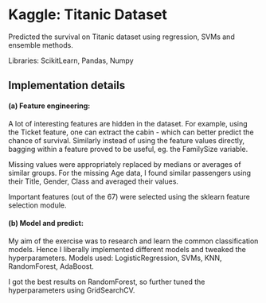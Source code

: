 # Kaggle: Titanic Dataset
Predicted the survival on Titanic dataset using regression, SVMs and ensemble methods. 

Libraries: ScikitLearn, Pandas, Numpy

## Implementation details

#### (a) Feature engineering:

A lot of interesting features are hidden in the dataset. For example, using the Ticket feature, one can extract the cabin -  which can better predict the chance of survival. Similarly instead of using the feature values directly, bagging within a feature proved to be useful, eg. the FamilySize variable. 

Missing values were appropriately replaced by medians or averages of similar groups. For the missing Age data, I found similar passengers using their Title, Gender, Class and averaged their values. 

Important features (out of the 67) were selected using the sklearn feature selection module.


#### (b) Model and predict:

My aim of the exercise was to research and learn the common classification models. Hence I liberally implemented different models and tweaked the hyperparameters. Models used: LogisticRegression, SVMs, KNN, RandomForest, AdaBoost. 

I got the best results on RandomForest, so further tuned the hyperparameters using GridSearchCV.
